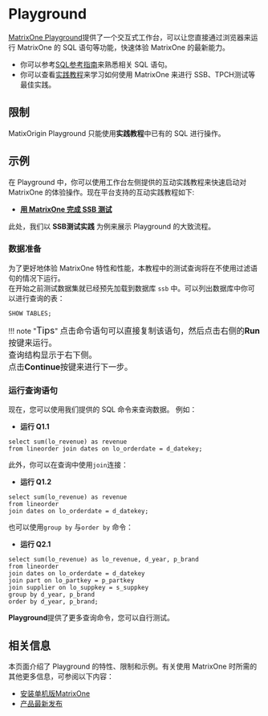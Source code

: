 # **Playground**

[MatrixOne Playground](https://playground.matrixorigin.io/?tutorial=SSB-test-with-matrixone&step=1)提供了一个交互式工作台，可以让您直接通过浏览器来运行 MatrixOne 的 SQL 语句等功能，快速体验 MatrixOne 的最新能力。

* 你可以参考[SQL参考指南](../Reference/SQL-Reference/Data-Definition-Statements/create-database.md)来熟悉相关 SQL 语句。
* 你可以查看[实践教程](../Test/performance-testing/SSB-test-with-matrixone.md)来学习如何使用 MatrixOne 来进行 SSB、TPCH测试等最佳实践。

## **限制**

MatixOrigin Playground 只能使用**实践教程**中已有的 SQL 进行操作。

## **示例**

在 Playground 中，你可以使用工作台左侧提供的互动实践教程来快速启动对 MatrixOne 的体验操作。现在平台支持的互动实践教程如下:

* [**用 MatrixOne 完成 SSB 测试**](https://playground.matrixorigin.io/?tutorial=SSB-test-with-matrixone&step=1)

此处，我们以 **SSB测试实践** 为例来展示 Playground 的大致流程。

### **数据准备**  

为了更好地体验 MatrixOne 特性和性能，本教程中的测试查询将在不使用过滤语句的情况下运行。  
在开始之前测试数据集就已经预先加载到数据库 `ssb` 中。可以列出数据库中你可以进行查询的表：

```
SHOW TABLES;
```

!!! note  "<font size=4>Tips</font>"
    <font size=3>点击命令语句可以直接复制该语句，然后点击右侧的**Run**按键来运行。</font>  
    <font size=3>查询结构显示于右下侧。</font>  
    <font size=3>点击**Continue**按键来进行下一步。</font>  

### **运行查询语句**

现在，您可以使用我们提供的 SQL 命令来查询数据。
例如：

* **运行 Q1.1**

```
select sum(lo_revenue) as revenue
from lineorder join dates on lo_orderdate = d_datekey;
```

此外，你可以在查询中使用`join`连接：

* **运行 Q1.2**

```
select sum(lo_revenue) as revenue
from lineorder
join dates on lo_orderdate = d_datekey;
```

也可以使用```group by``` 与```order by``` 命令：

* **运行 Q2.1**

```
select sum(lo_revenue) as lo_revenue, d_year, p_brand
from lineorder
join dates on lo_orderdate = d_datekey
join part on lo_partkey = p_partkey
join supplier on lo_suppkey = s_suppkey
group by d_year, p_brand
order by d_year, p_brand;
```

**Playground**提供了更多查询命令，您可以自行测试。

## **相关信息**

本页面介绍了 Playground 的特性、限制和示例。有关使用 MatrixOne 时所需的其他更多信息，可参阅以下内容：

* [安装单机版MatrixOne](install-standalone-matrixone.md)
* [产品最新发布](../Overview/whats-new.md)
